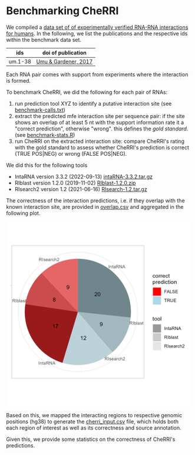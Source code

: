 # Benchmarking CheRRI

We compiled a [data set of of experimentally verified RNA-RNA interactions for humans](benchmark-data.xlsx).
In the following, we list the publications and the respective ids within the benchmark data set.

| ids | doi of publication |
| --- | ---- |
| um.1-38 | [Umu & Gardener, 2017](https://doi.org/10.1093/bioinformatics/btw728) |

Each RNA pair comes with support from experiments where the interaction is formed.

To benchmark CheRRI, we did the following for each pair of RNAs:

1. run prediction tool XYZ to identify a putative interaction site (see [benchmark-calls.txt](benchmark-calls.txt))
2. extract the predicted mfe interaction site per sequence pair: if the site shows an overlap of at least 5 nt with the support information rate it a "correct prediction", otherwise "wrong". this defines the *gold standard*. (see [benchmark-stats.R](benchmark-stats.R))
3. run CheRRI on the extracted interaction site: compare CheRRI's rating with the gold standard to assess whether CheRRI's prediction is correct (TRUE POS|NEG) or wrong (FALSE POS|NEG).

We did this for the following tools

- IntaRNA version 3.3.2 (2022-09-13) [intaRNA-3.3.2.tar.gz](intaRNA-3.3.2.tar.gz)
- RIblast version 1.2.0 (2019-11-02) [RIblast-1.2.0.zip](RIblast-1.2.0.zip)
- RIsearch2 version 1.2 (2021-06-16) [RIsearch-1.2.tar.gz](RIsearch-1.2.tar.gz)

The correctness of the interaction predictions, i.e. if they overlap with the known interaction site, are provided in [overlap.csv](overlap.csv) and aggregated in the following plot.

[<img src="overlap.png" width="500px" />](overlap.png)

Based on this, we mapped the interacting regions to respective genomic positions (hg38) to generate the [cherri_input.csv](cherri_input.csv) file, which holds both each region of interest as well as its correctness and source annotation.

Given this, we provide some statistics on the correctness of CheRRI's predictions.
